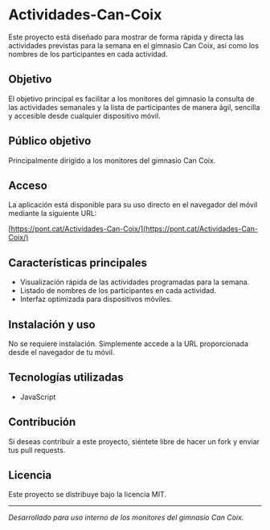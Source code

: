 # Actividades-Can-Coix

Este proyecto está diseñado para mostrar de forma rápida y directa las actividades previstas para la semana en el gimnasio Can Coix, así como los nombres de los participantes en cada actividad.

## Objetivo

El objetivo principal es facilitar a los monitores del gimnasio la consulta de las actividades semanales y la lista de participantes de manera ágil, sencilla y accesible desde cualquier dispositivo móvil.

## Público objetivo

Principalmente dirigido a los monitores del gimnasio Can Coix.

## Acceso

La aplicación está disponible para su uso directo en el navegador del móvil mediante la siguiente URL:

[https://pont.cat/Actividades-Can-Coix/](https://pont.cat/Actividades-Can-Coix/)

## Características principales

- Visualización rápida de las actividades programadas para la semana.
- Listado de nombres de los participantes en cada actividad.
- Interfaz optimizada para dispositivos móviles.

## Instalación y uso

No se requiere instalación. Simplemente accede a la URL proporcionada desde el navegador de tu móvil.

## Tecnologías utilizadas

- JavaScript

## Contribución

Si deseas contribuir a este proyecto, siéntete libre de hacer un fork y enviar tus pull requests.

## Licencia

Este proyecto se distribuye bajo la licencia MIT.

---

*Desarrollado para uso interno de los monitores del gimnasio Can Coix.*
